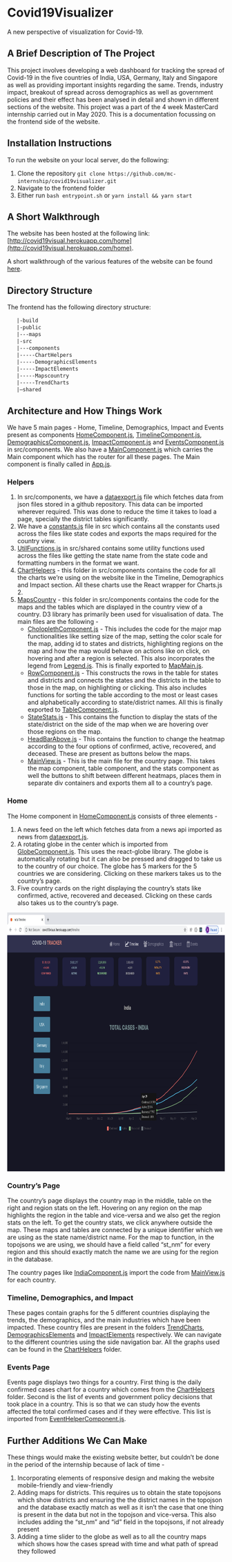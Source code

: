 # Covid19Visualizer

A new perspective of visualization for Covid-19. 

## A Brief Description of The Project

This project involves developing a web dashboard for tracking the spread of Covid-19 in the five countries of 
India, USA, Germany, Italy and Singapore as well as providing important insights regarding the same. Trends, industry
impact, breakout of spread across demographics as well as government policies and their effect has been analysed in 
detail and shown in different sections of the website. This project was a part of the 4 week MasterCard internship carried
out in May 2020. This is a documentation focussing on the frontend side of the website. 

## Installation Instructions 

To run the website on your local server, do the following:

1. Clone the repository 
`git clone https://github.com/mc-internship/covid19visualizer.git`
2. Navigate to the frontend folder
3. Either run `bash entrypoint.sh` or `yarn install && yarn start`

## A Short Walkthrough 

The website has been hosted at the following link: [http://covid19visual.herokuapp.com/home](http://covid19visual.herokuapp.com/home). 

A short walkthrough of the various features of the website can be found [here](https://photos.app.goo.gl/xEL4B8GYS9kgBcTM9).

## Directory Structure 

The frontend has the following directory structure:
```-/|/'
   |-build
   |-public
   |---maps
   |-src
   |---components
   |-----ChartHelpers
   |-----DemographicsElements
   |-----ImpactElements
   |-----Mapscountry
   |-----TrendCharts
   |—shared

```
## Architecture and How Things Work

We have 5 main pages - Home, Timeline, Demographics, Impact and Events present as components [HomeComponent.js](https://github.com/mc-internship/covid19visualizer/blob/master/frontend/src/components/HomeComponent.js), [TimelineComponent.js](https://github.com/mc-internship/covid19visualizer/blob/master/frontend/src/components/TimelineComponent.js), [DemographicsComponent.js](https://github.com/mc-internship/covid19visualizer/blob/master/frontend/src/components/DemographicsComponent.js), [ImpactComponent.js](https://github.com/mc-internship/covid19visualizer/blob/master/frontend/src/components/ImpactComponent.js) and [EventsComponent.js](https://github.com/mc-internship/covid19visualizer/blob/master/frontend/src/components/EventComponent.js) in src/components. We also have a [MainComponent.js](https://github.com/mc-internship/covid19visualizer/blob/master/frontend/src/components/MainComponent.js) which carries the Main component which has the router for all these pages. The Main component is finally called in [App.js](https://github.com/mc-internship/covid19visualizer/blob/master/frontend/src/App.js). 

### Helpers 
1. In src/components, we have a [dataexport.js](https://github.com/mc-internship/covid19visualizer/blob/master/frontend/src/components/dataexport.js) file which fetches data from json files stored in a github repository. This data can be imported wherever required. This was done to reduce the time it takes to load a page, specially the district tables significantly. 
2. We have a [constants.js](https://github.com/mc-internship/covid19visualizer/blob/master/frontend/src/constants.js) file in src which contains all the constants used across the files like state codes and exports the maps required for the country view.
3. [UtilFunctions.js](https://github.com/mc-internship/covid19visualizer/blob/master/frontend/src/shared/UtilFunctions.js) in src/shared contains some utility functions used across the files like getting the state name from the state code and formatting numbers in the format we want.
4. [ChartHelpers](https://github.com/mc-internship/covid19visualizer/tree/master/frontend/src/components/ChartHelpers) - this folder in src/components contains the code for all the charts we’re using on the website like in the Timeline, Demographics and Impact section. All these charts use the React wrapper for Charts.js 2. 
5. [MapsCountry](https://github.com/mc-internship/covid19visualizer/tree/master/frontend/src/components/Mapscountry) - this folder in src/components contains the code for the maps and the tables which are displayed in the country view of a country. D3 library has primarily been used for visualisation of data. The main files are the following - 
   * [CholoplethComponent.js](https://github.com/mc-internship/covid19visualizer/blob/master/frontend/src/components/Mapscountry/ChoroplethComponent.js) - This includes the code for the major map functionalities like setting size of the map, setting the color scale for the map, adding id to states and districts, highlighting regions on the map and how the map would behave on actions like on click, on hovering and after a region is selected. This also incorporates the legend from [Legend.js](https://github.com/mc-internship/covid19visualizer/blob/master/frontend/src/components/Mapscountry/Legend.js). This is finally exported to [MapMain.js](https://github.com/mc-internship/covid19visualizer/blob/master/frontend/src/components/Mapscountry/MapMain.js).
   * [RowComponent.js](https://github.com/mc-internship/covid19visualizer/blob/master/frontend/src/components/Mapscountry/RowComponent.js) - This constructs the rows in the table for states and districts and connects the states and the districts in the table to those in the map, on highlighting or clicking. This also includes functions for sorting the table according to the most or least cases and alphabetically according to state/district names. All this is finally exported to [TableComponent.js](https://github.com/mc-internship/covid19visualizer/blob/master/frontend/src/components/Mapscountry/TableComponent.js).
   * [StateStats.js](https://github.com/mc-internship/covid19visualizer/blob/master/frontend/src/components/Mapscountry/StateStats.js) - This contains the function to display the stats of the state/district on the side of the map when we are hovering over those regions on the map.
   * [HeadBarAbove.js](https://github.com/mc-internship/covid19visualizer/blob/master/frontend/src/components/Mapscountry/HeadBarAbove.js) - This contains the function to change the heatmap according to the four options of confirmed, active, recovered, and deceased. These are present as buttons below the maps.
   * [MainView.js](https://github.com/mc-internship/covid19visualizer/blob/master/frontend/src/components/Mapscountry/MainView.js) - This is the main file for the country page. This takes the map component, table component, and the stats component as well the buttons to shift between different heatmaps, places them in separate div containers and exports them all to a country’s page. 

### Home 

The Home component in [HomeComponent.js](https://github.com/mc-internship/covid19visualizer/blob/master/frontend/src/components/HomeComponent.js) consists of three elements - 
1. A news feed on the left which fetches data from a news api imported as news from [dataexport.js](https://github.com/mc-internship/covid19visualizer/blob/master/frontend/src/components/dataexport.js). 
2. A rotating globe in the center  which is imported from [GlobeComponent.js](https://github.com/mc-internship/covid19visualizer/blob/master/frontend/src/components/GlobeComponent.js). This uses the react-globe library. The globe is automatically rotating but it can also be pressed and dragged to take us to the country of our choice. The globe has 5 markers for the 5 countries we are considering. Clicking on these markers takes us to the country’s page. 
3. Five country cards on the right displaying the country’s stats like confirmed, active, recovered and deceased. Clicking on these cards also takes us to the country’s page. 

<img src="https://github.com/mc-internship/documentation/blob/docs/assets/Timeline.png" width="960" height="600" align="center" />

### Country’s Page

The country’s page displays the country map in the middle, table on the right and region stats on the left. Hovering on any region on the map highlights the region in the table and vice-versa and we also get the region stats on the left. To get the country stats, we click anywhere outside the map. These maps and tables are connected by a unique identifier which we are using as the state name/district name. For the map to function, in the topojsons we are using, we should have a field called “st_nm” for every region and this should exactly match the name we are using for the region in the database. 

The country pages like [IndiaComponent.js](https://github.com/mc-internship/covid19visualizer/blob/master/frontend/src/components/IndiaComponent.js) import the code from [MainView.js](https://github.com/mc-internship/covid19visualizer/blob/master/frontend/src/components/Mapscountry/MainView.js) for each country. 

### Timeline, Demographics, and Impact

These pages contain graphs for the 5 different countries displaying the trends, the demographics, and the main industries which have been impacted. These country files are present in the folders [TrendCharts](https://github.com/mc-internship/covid19visualizer/tree/master/frontend/src/components/TrendCharts), [DemographicsElements](https://github.com/mc-internship/covid19visualizer/tree/master/frontend/src/components/DemographicsElements) and [ImpactElements](https://github.com/mc-internship/covid19visualizer/tree/master/frontend/src/components/ImpactElements) respectively. We can navigate to the different countries using the side navigation bar. All the graphs used can be found in the [ChartHelpers](https://github.com/mc-internship/covid19visualizer/tree/master/frontend/src/components/ChartHelpers) folder. 

### Events Page

Events page displays two things for a country. First thing is the daily confirmed cases chart for a country which comes from the [ChartHelpers](https://github.com/mc-internship/covid19visualizer/tree/master/frontend/src/components/ChartHelpers) folder. Second is the list of events and government policy decisions that took place in a country. This is so that we can study how the events affected the total confirmed cases and if they were effective. This list is imported from [EventHelperComponent.js](https://github.com/mc-internship/covid19visualizer/blob/master/frontend/src/components/EventHelperComponent.js).

## Further Additions We Can Make

These things would make the existing website better, but couldn’t be done in the period of the internship because of lack of time - 

1. Incorporating elements of responsive design and making the website mobile-friendly and view-friendly
2. Adding maps for districts. This requires us to obtain the state topojsons which show districts and ensuring the the district names in the topojson and the database exactly match as well as it isn’t the case that one thing is present in the data but not in the topojson and vice-versa. This also includes adding the “st_nm” and “id” field in the topojsons, if not already present
3. Adding a time slider to the globe as well as to all the country maps which shows how the cases spread with time and what path of spread they followed 





